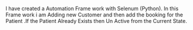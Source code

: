I have created a Automation Frame work with Selenum (Python).
In this Frame work i am Adding new Customer and then add the booking for the Patient .If the Patient Already Exists then Un Active from the Current State.
